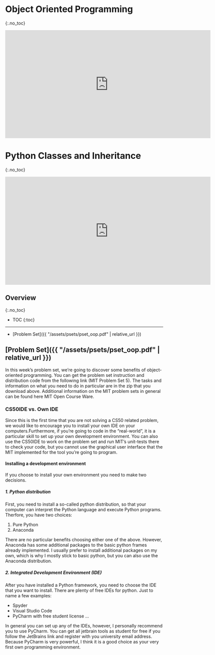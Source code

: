 # Object Oriented Programming
{:.no_toc}

<iframe width="655" height="345" src="https://www.youtube.com/embed/-DP1i2ZU9gk" frameborder="0" allow="accelerometer; autoplay; encrypted-media; gyroscope; picture-in-picture" allowfullscreen></iframe>

# Python Classes and Inheritance
{:.no_toc}

<iframe width="655" height="345" src="https://www.youtube.com/embed/FlGjISF3l78" frameborder="0" allow="accelerometer; autoplay; encrypted-media; gyroscope; picture-in-picture" allowfullscreen></iframe>

## Overview
{:.no_toc}

* TOC
{:toc}

***

* [Problem Set]({{ "/assets/psets/pset_oop.pdf" | relative_url }})

## [Problem Set]({{ "/assets/psets/pset_oop.pdf" | relative_url }})

In this week’s problem set, we’re going to discover some benefits of object-oriented programming. You can get the problem set instruction and distribution code from the following link (MIT Problem Set 5). The tasks and information on what you need to do in particular are in the zip that you download above.
Additional information on the MIT problem sets in general can be found here MIT Open Course Ware.

### CS50IDE vs. Own IDE
Since this is the first time that you are not solving a CS50 related problem, we would like to encourage you to install your own IDE on your computers.Furthermore, if you’re going to code in the “real-world”, it is a particular skill to set up your own development environment.
You can also use the CS50IDE to work on the problem set and run MIT’s unit-tests there to check your code, but you cannot use the graphical user interface that the MIT implemented for the tool you’re going to program.

#### Installing a development environment
If you choose to install your own environment you need to make two decisions.
 
##### 1. Python distribution
First, you need to install a so-called python distribution, so that your computer can interpret the Python language and execute Python programs.
Therfore, you have two choices:
1. Pure Python 
2. Anaconda

There are no particular benefits choosing either one of the above. However, Anaconda has some additional packages to the basic python frames already implemented. I usually prefer to install additional packages on my own, which is why I mostly stick to basic python, but you can also use the Anaconda distribution.

##### 2. Integrated Development Environment (IDE)
After you have installed a Python framework, you need to choose the IDE that you want to install. There are plenty of free IDEs for python. Just to name a few examples:
- Spyder
- Visual Studio Code
- PyCharm with free student license ...

In general you can set up any of the IDEs, however, I personally recommend you to use PyCharm. You can get all jetbrain tools as student for free if you follow the JetBrains link and register with you university email address. Because PyCharm is very powerful, I think it is a good choice as your very first own programming environment.